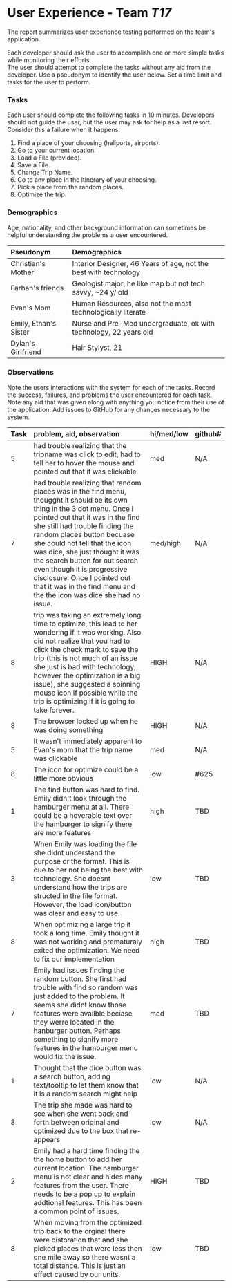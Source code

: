 # User Experience - Team *T17* 

The report summarizes user experience testing performed on the team's application.

Each developer should ask the user to accomplish one or more simple tasks while monitoring their efforts.  
The user should attempt to complete the tasks without any aid from the developer.
Use a pseudonym to identify the user below. 
Set a time limit and tasks for the user to perform.

 
### Tasks

Each user should complete the following tasks in 10 minutes.
Developers should not guide the user, but the user may ask for help as a last resort.  
Consider this a failure when it happens.  

1. Find a place of your choosing (heliports, airports).
2. Go to your current location.
3. Load a File (provided).
4. Save a File.
5. Change Trip Name.
6. Go to any place in the itinerary of your choosing.
7. Pick a place from the random places.
8. Optimize the trip.

### Demographics

Age, nationality, and other background information can sometimes be helpful understanding the problems a user encountered.

| Pseudonym | Demographics |
| :--- | :--- |
| Christian's Mother | Interior Designer, 46 Years of age, not the best with technology |
| Farhan's friends | Geologist major, he like map but not tech savvy, ~24 y/ old | 
| Evan's Mom | Human Resources, also not the most technologically literate |
| Emily, Ethan's Sister | Nurse and Pre-Med undergraduate, ok with technology, 22 years old |
| Dylan's Girlfriend | Hair Stylyst, 21 |




### Observations

Note the users interactions with the system for each of the tasks.
Record the success, failures, and problems the user encountered for each task.
Note any aid that was given along with anything you notice from their use of the application.
Add issues to GitHub for any changes necessary to the system.

| Task | problem, aid, observation | hi/med/low | github#  |
| :--- | :--- | :--- | :--- |
| 5 | had trouble realizing that the tripname was click to edit, had to tell her to hover the mouse and pointed out that it was clickable. | med | N/A |
| 7 | had trouble realizing that random places was in the find menu, thougght it should be its own thing in the 3 dot menu. Once I pointed out that it was in the find she still had trouble finding the random places button becuase she could not tell that the icon was dice, she just thought it was the search button for out search even though it is progressive disclosure. Once I pointed out that it was in the find menu and the the icon was dice she had no issue. | med/high | N/A |
| 8 | trip was taking an extremely long time to optimize, this lead to her wondering if it was working. Also did not realize that you had to click the check mark to save the trip (this is not much of an issue she just is bad with technology, however the optimization is a big issue), she suggested a spinning mouse icon if possible while the trip is optimizing if it is going to take forever. | HIGH | N/A |
| 8  | The browser locked up when he was doing something | HIGH | N/A |
| 5 | It wasn't immediately apparent to Evan's mom that the trip name was clickable | med | N/A |
| 8 | The icon for optimize could be a little more obvious | low | #625 |
| 1 | The find button was hard to find. Emily didn't look through the hamburger menu at all. There could be a hoverable text over the hamburger to signify there are more features | high | TBD |
| 3 | When Emily was loading the file she didnt understand the purpose or the format. This is due to her not being the best with technology. She doesnt understand how the trips are structed in the file format. However, the load icon/button was clear and easy to use. | low | TBD |
| 8 | When optimizing a large trip it took a long time. Emily thought it was not working and prematuraly exited the optimization. We need to fix our implementation| high | TBD |
| 7 | Emily had issues finding the random button. She first had trouble with find so random was just added to the problem. It seems she didnt know those features were availble beciase they werre located in the hanburger button. Perhaps something to signify more features in the hamburger menu would fix the issue.  | med | TBD |
| 1 | Thought that the dice button was a search button, adding text/tooltip to let them know that it is a random search might help | low | N/A |
| 8 | The trip she made was hard to see when she went back and forth between original and optimized due to the box that re-appears | low | N/A |
| 2 | Emily had a hard time finding the the home button to add her current location. The hamburger menu is not clear and hides many features from the user. There needs to be a pop up to explain addtional features. This has been a common point of issues. | HIGH | TBD |
| 8 | When moving from the optimized trip back to the orginal there were distoration that and she picked places that were less then one mile away so there wasnt a total distance. This is just an effect caused by our units. | low | TBD |
